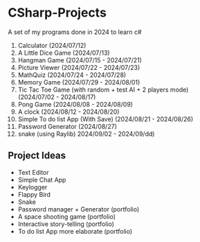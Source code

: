 # CSharp-Projects
A set of my programs done in 2024 to learn c#

01. Calculator (2024/07/12)
02. A Little Dice Game (2024/07/13)
03. Hangman Game (2024/07/15 - 2024/07/21)
04. Picture Viewer (2024/07/22 - 2024/07/23)
05. MathQuiz (2024/07/24 - 2024/07/28)
06. Memory Game (2024/07/29 - 2024/08/01)
07. Tic Tac Toe Game (with random + test AI + 2 players mode) (2024/07/02 - 2024/08/17) 
08. Pong Game (2024/08/08 - 2024/08/09)
09. A clock (2024/08/12 - 2024/08/20)
10. Simple To do list App (With Save) (2024/08/21 - 2024/08/26)
11. Password Generator (2024/08/27)
12. snake (using Raylib) 2024/09/02 - 2024/09/dd)

  
## Project Ideas
- Text Editor
- Simple Chat App
- Keylogger
- Flappy Bird
- Snake
- Password manager + Generator (portfolio)
- A space shooting game (portfolio)
- Interactive story-telling (portfolio)
- To do list App more elaborate (portfolio)
  
